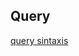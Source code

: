 ## Query

[query sintaxis](https://doc.sitecore.com/xp/en/developers/102/sitecore-experience-manager/sitecore-query.html)